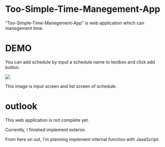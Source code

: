# Too-Simple-Time-Manegement-App

"Too-Simple-Time-Manegement-App" is web application which can manegement time.

# DEMO

You can add schedule by input a schedule name to textbox and click add button.

![](https://user-images.githubusercontent.com/94374364/157402810-70857acc-e400-4dc0-9d39-b484e068d078.PNG)

This image is input screen and list screen of schedule.

# outlook

This web application is not complete yet. 

Currently, I finished implement exterior.

From here on out, I'm planning implement internal function with JavaScript.
